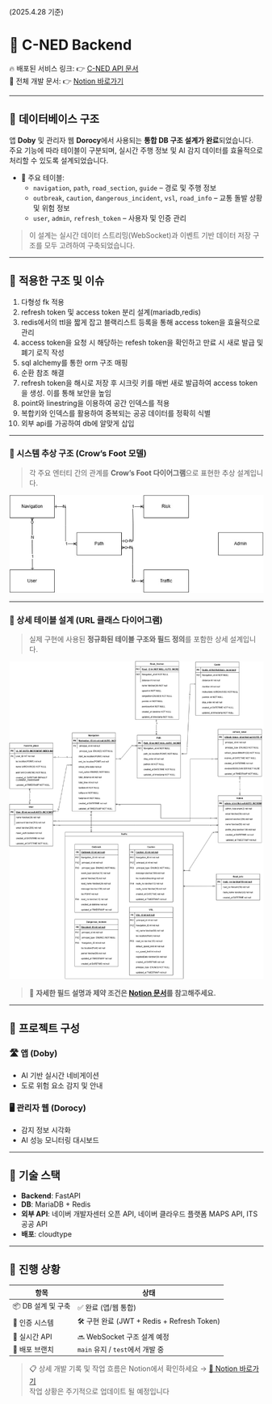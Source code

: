 (2025.4.28 기준)

# 🚀 C-NED Backend

🔥 배포된 서비스 링크: 👉 [C-NED API 문서](https://port-0-c-ned-backend-m8d025yhc9939d4f.sel4.cloudtype.app/docs)  
📑 전체 개발 문서: 👉 [Notion 바로가기](https://www.notion.so/1afbb4312b768015945ee3bf76a6a7d3)

---

## 🧱 데이터베이스 구조

앱 **Doby** 및 관리자 웹 **Dorocy**에서 사용되는 **통합 DB 구조 설계가 완료**되었습니다.  
주요 기능에 따라 테이블이 구분되며, 실시간 주행 정보 및 AI 감지 데이터를 효율적으로 처리할 수 있도록 설계되었습니다.

- 📍 주요 테이블:
  - `navigation`, `path`, `road_section`, `guide` – 경로 및 주행 정보
  - `outbreak`, `caution`, `dangerous_incident`, `vsl`, `road_info` – 교통 돌발 상황 및 위험 정보
  - `user`, `admin`, `refresh_token` – 사용자 및 인증 관리

> 이 설계는 실시간 데이터 스트리밍(WebSocket)과 이벤트 기반 데이터 저장 구조를 모두 고려하여 구축되었습니다.

---
## 🚀 적용한 구조 및 이슈

1. 다형성 fk 적용
2. refresh token 및 access token 분리 설계(mariadb,redis)
3. redis에서의 ttl을 짧게 잡고 블랙리스트 등록을 통해 access token을 효율적으로 관리
4. access token을 요청 시 해당하는 refesh token을 확인하고 만료 시 새로 발급 및 폐기 로직 작성
5. sql alchemy를 통한 orm 구조 매핑
6. 순환 참조 해결
7. refresh token을 해시로 저장 후 시크릿 키를 매번 새로 발급하여 access token을 생성. 이를 통해 보안을 높임
8. point와 linestring을 이용하여 공간 인덱스를 적용
9. 복합키와 인덱스를 활용하여 중복되는 공공 데이터를 정확히 식별
10. 외부 api를 가공하여 db에 알맞게 삽입

---

### 🔹 시스템 추상 구조 (Crow’s Foot 모델)

> 각 주요 엔터티 간의 관계를 **Crow’s Foot 다이어그램**으로 표현한 추상 설계입니다.

<img src="docs/images/cned_crows_foot.jpg" width="550"/>

---

### 🔸 상세 테이블 설계 (URL 클래스 다이어그램)

> 실제 구현에 사용된 **정규화된 테이블 구조와 필드 정의**를 포함한 상세 설계입니다.

<img src="docs/images/cned_url_class_diagram.jpg" width="620"/>


> 📘 **자세한 필드 설명과 제약 조건은 [Notion 문서](https://pouncing-toothpaste-a07.notion.site/DB-1babb4312b7680368fe4f63a87575891?pvs=4)를 참고해주세요.**

---

## 📌 프로젝트 구성

### 🛣️ 앱 (Doby)
- AI 기반 실시간 네비게이션
- 도로 위험 요소 감지 및 안내

### 🖥️ 관리자 웹 (Dorocy)
- 감지 정보 시각화
- AI 성능 모니터링 대시보드

---

## 🔧 기술 스택

- **Backend**: FastAPI  
- **DB**: MariaDB + Redis  
- **외부 API**: 네이버 개발자센터 오픈 API, 네이버 클라우드 플랫폼 MAPS API, ITS 공공 API
- **배포**: cloudtype

---

## 🚧 진행 상황

| 항목 | 상태 |
|------|------|
| 📦 DB 설계 및 구축 | ✅ 완료 (앱/웹 통합) |
| 🔐 인증 시스템 | 🛠 구현 완료 (JWT + Redis + Refresh Token) |
| 📡 실시간 API | 🔜 WebSocket 구조 설계 예정 |
| 🚀 배포 브랜치 | `main` 유지 / `test`에서 개발 중 |

> 📋 상세 개발 기록 및 작업 흐름은 Notion에서 확인하세요 → [🔗 Notion 바로가기](https://www.notion.so/1afbb4312b768015945ee3bf76a6a7d3)
<br>작업 상황은 주기적으로 업데이트 될 예정입니다
